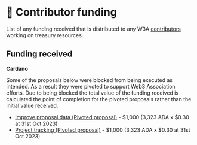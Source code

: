 # 👤 Contributor funding

List of any funding received that is distributed to any W3A [contributors](../contributors/) working on treasury resources.



## Funding received



**Cardano**

Some of the proposals below were blocked from being executed as intended. As a result they were pivoted to support Web3 Association efforts. Due to being blocked the total value of the funding received is calculated the point of completion for the pivoted proposals rather than the initial value received.

* [Improve proposal data (Pivoted proposal)](https://projectcatalyst.io/funds/5/f5-catalyst-value-onboarding/catalyst-siteimprove-proposal-data) - $1,000 (3,323 ADA x $0.30 at 31st Oct 2023)
* [Project tracking (Pivoted proposal)](https://projectcatalyst.io/funds/5/f5-distributed-decision-making/catalyst-site-project-tracking) - $1,000 (3,323 ADA x $0.30 at 31st Oct 2023)
